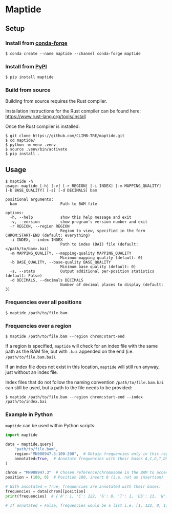 # Maptide

## Setup

### Install from [conda-forge](https://anaconda.org/conda-forge/maptide)

```
$ conda create --name maptide --channel conda-forge maptide
```


### Install from [PyPI](https://pypi.org/project/maptide/)

```
$ pip install maptide
```

### Build from source

Building from source requires the Rust compiler.

Installation instructions for the Rust compiler can be found here: https://www.rust-lang.org/tools/install

Once the Rust compiler is installed:

```
$ git clone https://github.com/CLIMB-TRE/maptide.git
$ cd maptide/
$ python -m venv .venv
$ source .venv/bin/activate
$ pip install .
```

## Usage

```
$ maptide -h
usage: maptide [-h] [-v] [-r REGION] [-i INDEX] [-m MAPPING_QUALITY] [-b BASE_QUALITY] [-s] [-d DECIMALS] bam

positional arguments:
  bam                   Path to BAM file

options:
  -h, --help            show this help message and exit
  -v, --version         show program's version number and exit
  -r REGION, --region REGION
                        Region to view, specified in the form CHROM:START-END (default: everything)
  -i INDEX, --index INDEX
                        Path to index (BAI) file (default: </path/to/bam>.bai)
  -m MAPPING_QUALITY, --mapping-quality MAPPING_QUALITY
                        Minimum mapping quality (default: 0)
  -b BASE_QUALITY, --base-quality BASE_QUALITY
                        Minimum base quality (default: 0)
  -s, --stats           Output additional per-position statistics (default: False)
  -d DECIMALS, --decimals DECIMALS
                        Number of decimal places to display (default: 3)
```

### Frequencies over all positions

```
$ maptide /path/to/file.bam
```

### Frequencies over a region

```
$ maptide /path/to/file.bam --region chrom:start-end
```

If a region is specified, `maptide` will check for an index file with the same path as the BAM file, but with `.bai` appended on the end (i.e. `/path/to/file.bam.bai`).

If an index file does not exist in this location, `maptide` will still run anyway, just without an index file.

Index files that do not follow the naming convention `/path/to/file.bam.bai` can still be used, but a path to the file needs to be provided:

```
$ maptide /path/to/file.bam --region chrom:start-end --index /path/to/index.bai
```

### Example in Python

`maptide` can be used within Python scripts:

```python
import maptide

data = maptide.query(
    "path/to/file.bam",
    region="MN908947.3:100-200",  # Obtain frequencies only in this region
    annotated=True,  # Annotate frequencies with their bases A,C,G,T,DS,N
)

chrom = "MN908947.3"  # Chosen reference/chromosome in the BAM to access
position = (100, 0)  # Position 100, insert 0 (i.e. not an insertion)

# With annotated = True, frequencies are annotated with their bases:
frequencies = data[chrom][position]
print(frequencies)  # {'A': 1, 'C': 122, 'G': 0, 'T': 1, 'DS': 13, 'N': 0}

# If annotated = False, frequencies would be a list i.e. [1, 122, 0, 1, 13, 0]
```
